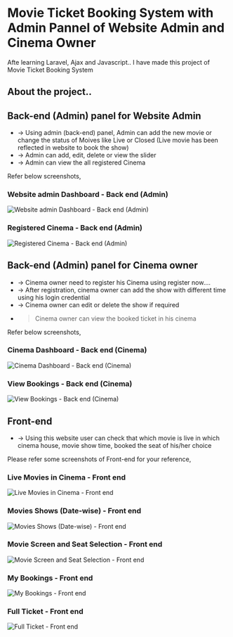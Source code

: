 # Movie Ticket Booking System with Admin Pannel of Website Admin and Cinema Owner

Afte learning Laravel, Ajax and Javascript.. I have made this project of Movie Ticket Booking System

## About the project..

## Back-end (Admin) panel for Website Admin
- -> Using admin (back-end) panel, Admin can add the new movie or change the status of Moives like Live or Closed (Live movie has been reflected in website to book the show)
- -> Admin can add, edit, delete or view the slider
- -> Admin can view the all registered Cinema

Refer below screenshots,
### Website admin Dashboard - Back end (Admin)
![Website admin Dashboard - Back end (Admin)](https://github.com/Pratikginoya/Movie_ticket_booking_system-using-Laravel/assets/143998558/f4db7c0d-4855-4c68-a793-ce5827404aab)

### Registered Cinema - Back end (Admin)
![Registered Cinema - Back end (Admin)](https://github.com/Pratikginoya/Movie_ticket_booking_system-using-Laravel/assets/143998558/f734cff0-74b1-40fd-96f0-2d1bc2bf20d0)


## Back-end (Admin) panel for Cinema owner
- -> Cinema owner need to register his Cinema using register now....
- -> After registration, cinema owner can add the show with different time using his login credential
- -> Cinema owner can edit or delete the show if required
- > Cinema owner can view the booked ticket in his cinema

Refer below screenshots,
### Cinema Dashboard - Back end (Cinema)
![Cinema Dashboard - Back end (Cinema)](https://github.com/Pratikginoya/Movie_ticket_booking_system-using-Laravel/assets/143998558/7aeb2d70-723c-4651-b4a5-34a6ead2255a)

### View Bookings - Back end (Cinema)
![View Bookings - Back end (Cinema)](https://github.com/Pratikginoya/Movie_ticket_booking_system-using-Laravel/assets/143998558/fce8024d-f83c-4690-953a-5795e035051d)

## Front-end
- -> Using this website user can check that which movie is live in which cinema house, movie show time, booked the seat of his/her choice

Please refer some screenshots of Front-end for your reference,
### Live Movies in Cinema - Front end
![Live Movies in Cinema - Front end](https://github.com/Pratikginoya/Movie_ticket_booking_system-using-Laravel/assets/143998558/27758d21-967b-49dc-a944-072e006d3ae6)

### Movies Shows (Date-wise) - Front end
![Movies Shows (Date-wise) - Front end](https://github.com/Pratikginoya/Movie_ticket_booking_system-using-Laravel/assets/143998558/62e8ffea-e491-4281-8634-3609aaaa130b)

### Movie Screen and Seat Selection - Front end
![Movie Screen and Seat Selection - Front end](https://github.com/Pratikginoya/Movie_ticket_booking_system-using-Laravel/assets/143998558/2091fcb0-c156-4aca-bb14-ec7aa649d827)

### My Bookings - Front end
![My Bookings - Front end](https://github.com/Pratikginoya/Movie_ticket_booking_system-using-Laravel/assets/143998558/f77d5254-9598-446a-a495-b10d7349a243)

### Full Ticket - Front end
![Full Ticket - Front end](https://github.com/Pratikginoya/Movie_ticket_booking_system-using-Laravel/assets/143998558/0f37832e-c28f-4d7f-af1b-dc4ed99c265a)
